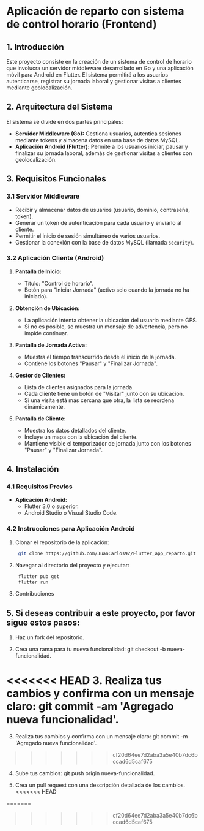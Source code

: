 # Aplicación de reparto con sistema de control horario (Frontend)

## 1. Introducción
Este proyecto consiste en la creación de un sistema de control de horario que involucra un servidor middleware desarrollado en Go y una aplicación móvil para Android en Flutter. El sistema permitirá a los usuarios autenticarse, registrar su jornada laboral y gestionar visitas a clientes mediante geolocalización.

## 2. Arquitectura del Sistema
El sistema se divide en dos partes principales:
- **Servidor Middleware (Go):** Gestiona usuarios, autentica sesiones mediante tokens y almacena datos en una base de datos MySQL.
- **Aplicación Android (Flutter):** Permite a los usuarios iniciar, pausar y finalizar su jornada laboral, además de gestionar visitas a clientes con geolocalización.

## 3. Requisitos Funcionales

### 3.1 Servidor Middleware
- Recibir y almacenar datos de usuarios (usuario, dominio, contraseña, token).
- Generar un token de autenticación para cada usuario y enviarlo al cliente.
- Permitir el inicio de sesión simultáneo de varios usuarios.
- Gestionar la conexión con la base de datos MySQL (llamada `security`).

### 3.2 Aplicación Cliente (Android)
1. **Pantalla de Inicio:**
   - Título: "Control de horario".
   - Botón para "Iniciar Jornada" (activo solo cuando la jornada no ha iniciado).
   
2. **Obtención de Ubicación:**
   - La aplicación intenta obtener la ubicación del usuario mediante GPS.
   - Si no es posible, se muestra un mensaje de advertencia, pero no impide continuar.

3. **Pantalla de Jornada Activa:**
   - Muestra el tiempo transcurrido desde el inicio de la jornada.
   - Contiene los botones "Pausar" y "Finalizar Jornada".

4. **Gestor de Clientes:**
   - Lista de clientes asignados para la jornada.
   - Cada cliente tiene un botón de "Visitar" junto con su ubicación.
   - Si una visita está más cercana que otra, la lista se reordena dinámicamente.

5. **Pantalla de Cliente:**
   - Muestra los datos detallados del cliente.
   - Incluye un mapa con la ubicación del cliente.
   - Mantiene visible el temporizador de jornada junto con los botones "Pausar" y "Finalizar Jornada".

## 4. Instalación

### 4.1 Requisitos Previos

- **Aplicación Android:**
  - Flutter 3.0 o superior.
  - Android Studio o Visual Studio Code.

### 4.2 Instrucciones para Aplicación Android
1. Clonar el repositorio de la aplicación:
   ```bash
    git clone https://github.com/JuanCarlos92/Flutter_app_reparto.git
   ```
2. Navegar al directorio del proyecto y ejecutar:
   ```bash
    flutter pub get
    flutter run
   ```
5. Contribuciones

## 5. Si deseas contribuir a este proyecto, por favor sigue estos pasos:

1. Haz un fork del repositorio.

2. Crea una rama para tu nueva funcionalidad: git checkout -b nueva-funcionalidad.

<<<<<<< HEAD
3. Realiza tus cambios y confirma con un mensaje claro: git commit -am 'Agregado nueva funcionalidad'.
=======
3. Realiza tus cambios y confirma con un mensaje claro: git commit -m 'Agregado nueva funcionalidad'.
>>>>>>> cf20d64ee7d2aba3a5e40b7dc6bccad6d5caf675

4. Sube tus cambios: git push origin nueva-funcionalidad.

5. Crea un pull request con una descripción detallada de los cambios.
<<<<<<< HEAD

=======
>>>>>>> cf20d64ee7d2aba3a5e40b7dc6bccad6d5caf675
